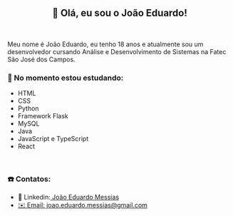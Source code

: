 <h2 align= "center">👋 Olá, eu sou o João Eduardo! </h2>
<br>

<p>Meu nome é João Eduardo, eu tenho 18 anos e atualmente sou um desenvolvedor cursando Análise e Desenvolvimento de Sistemas na Fatec São José dos Campos.</p>
<h3>📒 No momento estou estudando:</h3>
<ul>
  <li>HTML</li>
  <li>CSS</li>
  <li>Python</li>
  <li>Framework Flask</li>
  <li>MySQL</li>
  <li>Java</li>
  <li>JavaScript e TypeScript</li>
  <li>React</li>
</ul>
<br>

<h3>☎️ Contatos:</h3>
<ul>
  <li>📄 Linkedin:<a href="https://www.linkedin.com/in/joão-eduardo-messias-a3019125b/""> João Eduardo Messias</li>
  <li>✉️ Email: joao.eduardo.messias@gmail.com</li>
</ul>
